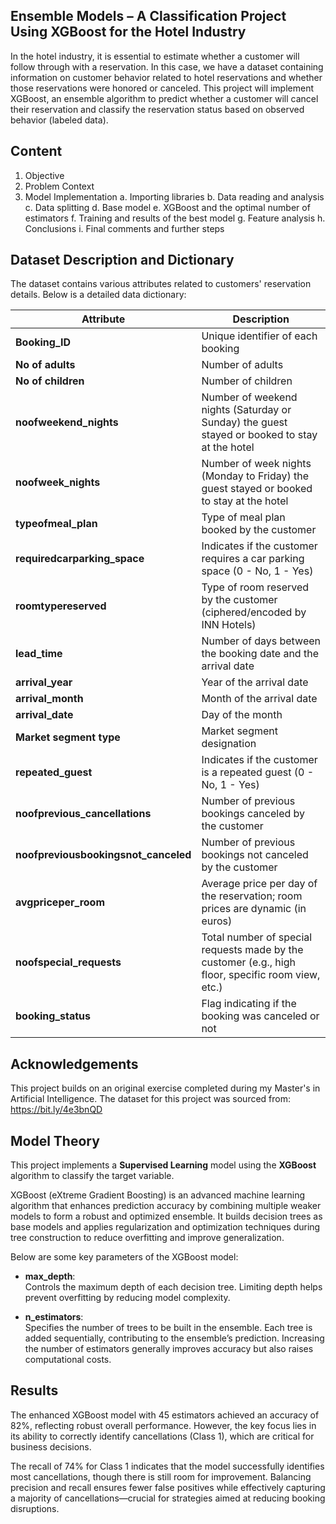 ## Ensemble Models – A Classification Project Using XGBoost for the Hotel Industry

In the hotel industry, it is essential to estimate whether a customer will follow through with a reservation. In this case, we have a dataset containing information on customer behavior related to hotel reservations and whether those reservations were honored or canceled. This project will implement XGBoost, an ensemble algorithm to predict whether a customer will cancel their reservation and classify the reservation status based on observed behavior (labeled data).


## Content

1. Objective
2. Problem Context
3. Model Implementation
    a. Importing libraries
    b. Data reading and analysis
    c. Data splitting
    d. Base model
    e. XGBoost and the optimal number of estimators
    f. Training and results of the best model
    g. Feature analysis
    h. Conclusions
    i. Final comments and further steps


## Dataset Description and Dictionary

The dataset contains various attributes related to customers' reservation details. Below is a detailed data dictionary:

| **Attribute**                      | **Description**                                                                                                                            |
|------------------------------------|--------------------------------------------------------------------------------------------------------------------------------------------|
| **Booking_ID**                     | Unique identifier of each booking                                                                                                          |
| **No of adults**                   | Number of adults                                                                                                                           |
| **No of children**                 | Number of children                                                                                                                         |
| **noofweekend_nights**             | Number of weekend nights (Saturday or Sunday) the guest stayed or booked to stay at the hotel                                              |
| **noofweek_nights**                | Number of week nights (Monday to Friday) the guest stayed or booked to stay at the hotel                                                    |
| **typeofmeal_plan**                | Type of meal plan booked by the customer                                                                                                   |
| **requiredcarparking_space**       | Indicates if the customer requires a car parking space (0 - No, 1 - Yes)                                                                    |
| **roomtypereserved**               | Type of room reserved by the customer (ciphered/encoded by INN Hotels)                                                                      |
| **lead_time**                      | Number of days between the booking date and the arrival date                                                                                |
| **arrival_year**                   | Year of the arrival date                                                                                                                    |
| **arrival_month**                  | Month of the arrival date                                                                                                                   |
| **arrival_date**                   | Day of the month                                                                                                                            |
| **Market segment type**            | Market segment designation                                                                                                                  |
| **repeated_guest**                 | Indicates if the customer is a repeated guest (0 - No, 1 - Yes)                                                                             |
| **noofprevious_cancellations**     | Number of previous bookings canceled by the customer                                                                                        |
| **noofpreviousbookingsnot_canceled** | Number of previous bookings not canceled by the customer                                                                                   |
| **avgpriceper_room**               | Average price per day of the reservation; room prices are dynamic (in euros)                                                                |
| **noofspecial_requests**           | Total number of special requests made by the customer (e.g., high floor, specific room view, etc.)                                           |
| **booking_status**                 | Flag indicating if the booking was canceled or not                                                                                          |


## Acknowledgements

This project builds on an original exercise completed during my Master's in Artificial Intelligence. The dataset for this project was sourced from: https://bit.ly/4e3bnQD


## Model Theory

This project implements a **Supervised Learning** model using the **XGBoost** algorithm to classify the target variable.

XGBoost (eXtreme Gradient Boosting) is an advanced machine learning algorithm that enhances prediction accuracy by combining multiple weaker models to form a robust and optimized ensemble. It builds decision trees as base models and applies regularization and optimization techniques during tree construction to reduce overfitting and improve generalization. 

Below are some key parameters of the XGBoost model:

- **max_depth**:  
   Controls the maximum depth of each decision tree. Limiting depth helps prevent overfitting by reducing model complexity.

- **n_estimators**:  
   Specifies the number of trees to be built in the ensemble. Each tree is added sequentially, contributing to the ensemble’s prediction. Increasing the number of estimators generally improves accuracy but also raises computational costs.


## Results

The enhanced XGBoost model with 45 estimators achieved an accuracy of 82%, reflecting robust overall performance. However, the key focus lies in its ability to correctly identify cancellations (Class 1), which are critical for business decisions.

The recall of 74% for Class 1 indicates that the model successfully identifies most cancellations, though there is still room for improvement. Balancing precision and recall ensures fewer false positives while effectively capturing a majority of cancellations—crucial for strategies aimed at reducing booking disruptions.

